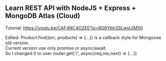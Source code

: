 ## Learn REST API with NodeJS + Express + MongoDB Atlas (Cloud)
Tutorial: https://youtu.be/CAF4NC4OZEE?si=6G6Ybh3SLwsUiM50

Edited: Product.find((err, products) => {...}) is a callback style for Mongoose old version. <br>
Current version use only promise or async/await. <br>
So I changed it to user router.get('/', async(req,res,next) => {...})
